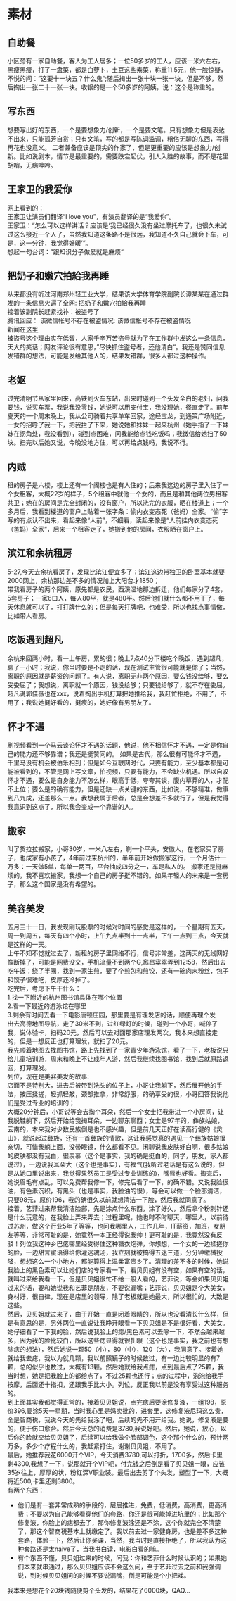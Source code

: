 # 素材


## 自助餐
小区旁有一家自助餐，客人为工人居多；一位50多岁的工人，应该一米六左右，黑瘦黑瘦，打了一盘菜，都是白萝卜，土豆这些素菜，称重11.5元，他一脸惊疑，不悦的问：”这要十一块五？什么鬼“;随后掏出一张十块一张一块，但是不够，然后掏出一张二十一张一块。收银的是一个50多岁的阿姨，说：这个是称重的。  


## 写东西
想要写出好的东西，一个是要想象力/创新，一个是要文笔。只有想象力但是表达不出来，只能孤芳自赏；只有文笔，写的都是写陈词滥调，粗俗无聊的东西，写得再花也没意义。
二者兼备应该是顶尖的作家了，但是更重要的应该是想象力/创新。比如说剧本，情节是最重要的，需要跌宕起伏，引人入胜的故事，而不是花里胡哨，无病呻吟。  

## 王家卫的我爱你
网上看到的：  
王家卫让演员们翻译“I love you”，有演员翻译的是“我爱你”。  
王家卫：“怎么可以这样讲话？应该是‘我已经很久没有坐过摩托车了，也很久未试过这么接近一个人了，虽然我知道这条路不是很远，我知道不久自己就会下车，可是，这一分钟，我觉得好暖’”。  
想起一句台词：”跟知识分子做爱就是麻烦“  


## 把奶子和嫩穴拍給我再睡
从来都没有听过河南郑州轻工业大学，结果该大学体育学院副院长谭某某在通过群发的一条信息火遍了全网: 把奶子和嫩穴拍給我再睡  
接着该副院长赶紧找补：被盗号了  
腾讯回应： 该微信帐号不存在被盗情况: 该微信帐号不存在被盗情况  
新闻在[这里](https://www.sydneytoday.com/content-1022445937073018)  
被盗号这个理由实在低智，人家千辛万苦盗号就为了在工作群中发这么一条信息，天大的笑话；网友评论很有意思，”尽快抓住盗号者，还他清白“。我还是赞同信息发错群的想法，可能是发给其他人的，结果发错群，很多人都过这种操作。  

## 老妪
过完清明节从家里回来，高铁到火车东站，出来时碰到一个头发全白的老妇，问我要钱，说买车票，我说我没零钱，她说可以用支付宝，我没理她，径直走了。前年夏天的一个周末晚上，我从公司骑着共享单车回家，途经宝龙，到通策广场附近，一女的招呼了我一下，把我拦了下来，她说她和妹妹一起来杭州（她手指了一下妹妹在拐角处，我没看到），碰到点困难，问我能给点钱吃饭吗；我微信给她扫了50块。扫完以后她又说，今晚没地方住，可以再给点钱吗，我说不行。  

## 内贼
租的房子是六楼，楼上还有一个阁楼也是有人住的；后来我这边的房子里入住了一个女租客，大概22岁的样子，5个租客中就他一个女的，而且是和其他两位男租客共卫；她在的房间是完全封闭的，没有窗户，所以洗完的衣服，晒在楼道上；一个多月后，我看到楼道的窗户上贴着一张字条：偷内衣变态死（爸妈）全家。“偷”字写的有点认不出来，看起来像“人前”，不细看，读起来像是“人前挂内衣变态死（爸妈）全家“，后来一个租客走了，她搬到他的房间，衣服晒在窗户上。  


## 滨江和余杭租房
5-27,今天去余杭看房子，发现比滨江便宜多了；滨江这边带独卫的卧室基本就要2000网上，余杭那边差不多的情况加上大阳台才1850；  
带我看房子的两个阿姨，原先都是农民，西溪湿地那边拆迁，他们每家分了4套，5套房子；一家6口人，每人80平，就是480平。然后他们就什么都不用干了，每天休息就可以了，打打牌什么的；但是每天打牌吧，也难受，所以也找点事情做，比如带人看房。  


## 吃饭遇到超凡
余杭来回两小时，看一上午房，累的很；晚上7点40分下楼吃个晚饭，遇到超凡，聊了一小时；我说，你当时要是不走的话，现在测试主管很可能就是你了；当然，离职的原因就是薪资的问题了。有人说，离职无非两个原因，要么钱没给够，要么受委屈了；我想说，离职就一个原因，钱没给够；只要钱给够了，就不存在委屈。  
超凡说郭佳薇也在xxx，说着掏出手机打算把她推给我，我赶忙拒绝，不用了，不用了；我说她挺好看的，挺瘦的，她好像有男朋友了。  

## 怀才不遇
刷视频看到一个马云谈论怀才不遇的话题，他说，他不相信怀才不遇，一定是你自己的能力还不够靠谱；我还是挺赞同的。
如果是古代，那么很有可能怀才不遇，千里马没有机会被伯乐相到；但是如今互联网时代，只要有能力，至少基本都是可能被看到的，不管是网上写文章，拍视频，只要有能力，不会缺少机遇。所以自叹怀才不遇，要么是自身能力不怎么样，眼高手低，夸夸其谈，腹内草莽的人，才配不上位；要么是的确有能力，但是还缺一点关键的东西，比如说，不够精准，做事到八九成，还差那么一点。我想我属于后者，总是会想差不多就行了，但是我觉得我意识到这点了，所以我会变成一个靠谱的人。  

## 搬家
叫了货拉拉搬家，小哥30岁，一米八左右，剃一个平头，安徽人，在老家买了房子，也成家有小孩了，4年前过来杭州的，半年前开始做搬家这行，一个月估计一万多：一天做5单，每单一两百，平台抽成四分之一，车是私人的。 搬家还是挺麻烦的，我不喜欢搬家，我想一个自己的房子挺不错的。如果年轻人的未来是一套房子，那么这个国家是没有希望的。  


## 美容美发
五月三十一日，我发现刚玩股票的时候对时间的感觉是这样的，一个星期有五天，周一到周五，每天有四个小时，上午九点半到十一点半，下午一点到三点，今天就是这样的一天。  
上午不知不觉就过去了，新租的房子里网络不行，信号非常差，这两天的无线网好像断掉了，可能是网费没交，手机流量不到两个G,窸窸窣窣弄到12:58，然后出去吃午饭；绕了半圈，找到一家生煎，要了个煎包和煎饺，还有一碗肉末粉丝，包子和饺子很难吃，皮厚还冷掉了。  
吃完后，考虑下午干什么：  
1.找一下附近的杭州图书馆具体在哪个位置  
2.看一下最近的游泳馆在哪里  
3.剩余有时间去看一下电影唐顿庄园，那里要是有理发店的话，顺便再理个发  
出去高德地图导航，走了30米不到，过红绿灯的时候，碰到一个小哥，喊停了我，说体验卡，扫码20元，然后可以去对面那家店理发两次，我本来想直接走的，但是一想反正也打算理发，就扫了20元。  
我先顺着地图去找图书馆，路上先找到了一家青少年游泳馆，看了一下，老板说只给儿童培训游，周末和晚上不让成年人游，然后我继续找图书馆，找到后就原路返回，打算理发。  
列位，现在是美容美发的故事:  
店面不是特别大，进去后被带到洗头的位子上，小哥让我躺下，然后展开他的手法，按压揉搓，轻抓轻敲，颈部推拿，非常舒服，的确享受的很，小哥回答我说他们是受过专业的培训的；  
大概20分钟后，小哥说等会去掏个耳朵，然后一个女士把我带进一个小房间，让我脱鞋躺下，然后开始给我掏耳朵，一边聊东聊西；女士是97年的，彝族姑娘，云南的，本来我对少数民族倒是也不感兴趣，但是前几天正好在读高行健的《灵山》，就说起过彝族，还有一首彝族的情歌，这让我感觉真的遇见一个彝族姑娘很亲切，可惜我躺上面，没带眼镜，什么都看不见。闲聊说我皮肤好白啊，很多姑娘的皮肤都没有我白，很羡慕（这个是事实，我的确是挺白的，同学，朋友，家人都说过），一边说我耳朵大（这个也是事实），有福气(我听过老话是有这么说的，但是从她口里说出来，我觉得果然员工是受过专业训练的)，嘴唇也好看。掏完后，她说眉毛有点乱，可以免费帮我修一下，修完后看了一下，的确不错。又说我脸很油，有色素沉积，有黑头（也是事实，我脸油的很），等会可以做一个脸部清洁，只要98元，原价196，我的确很久以前就想清洁一下脸，然后我就同意了。  
接着，艺菲过来帮我清洁脸部，先是涂点什么东西，涂了好久，然后拿个粉刺针还是什么玩意的，在我脸上弄来弄去；过程里呢，她也时不时聊天，哪里人，以前待过苏州，做这个行业5年了等等，也问我哪里人，工作几年，IT薪资，加班，女朋友等等，非常可耻的是，她竟然一本正经得说我帅！更可耻的是，我竟然没有反驳！列位我这种乡巴佬哪里经受得住这种糖衣炮弹，你想想，一个女的一边揉搓你的脸，一边甜言蜜语得给你灌迷魂汤，我立刻就被搞得五迷三道，分分钟缴械投降，想想这么一个小地方，都能算得上温柔富贵乡了。清理的差不多的时候，她说我脸上的黑色素可以让她们店的专家看一下，看贝贝姐有没有空，如果有空的话，就叫过来给我看一下，但是贝贝姐很忙不给一般人看的，艺菲说，等会如果贝贝姐过来的话，要和她说我和艺菲是朋友，不要说漏嘴；艺菲说，贝贝姐是个大美女，身材好，很自律，现在是店里的领导，除了老板就是她最大，所以很忙的，大致是这些。  
然后，贝贝姐就过来了，由于开始一直是闭着眼睛的，所以也没看清长什么样，但是有意思的是，另外两位一直说让我睁开眼看一下贝贝姐是不是很好看，大美女。她仔细看了一下我的脸，然后说我脸上的痣/黑色素可以去除一下，不然会越来越多，因为我的脸比较白，所以这些痣显得就很扎眼（这个也是事实，我之前也有想除痣的想法），然后她说一颗50（小），80（中），120（大），我同意了。接着她就给我去痣，我以为就几颗，我以前照镜子的时候数过，有一边比较明显的有7颗，总的似乎也数过，大概有13颗。然后她就给我点痣，点到最后点了25颗，我当时想，她是把我脸上的都给点了，不过25颗也还行；点的过程中，泡泡给我手按摩，后面还十指扣，还跟我手比大小。列位，反正我以前是没有享受过这种服务的。  
到上面其实我都觉得正常的，接着贝贝姐说，点完痣后要涂修复液，一组198，原价396,要涂5天一星期，当时我心里是妈卖批的，进套里，这修复液尼玛这么贵，全是智商税，我说今天的先给我涂了吧，后续的先不用开给我。她说，修复液是要的，便于伤口愈合。然后今天总的消费是3780,我说好吧。然后，她说，放心，以后你的脸就交给贝贝姐了，后续可以给我做个脸部调色，这个那个什么的，预计两万多，多少个疗程什么的，我赶紧打住，谢谢贝贝姐，不用了。  
最后，她推荐我花6000开个VIP，今天消费3780,可以打折，1700多，然后卡里剩4300,我想了一下，说那就开个VIP吧，付完钱之后倒是看了贝贝姐一眼，应该35岁往上，厚厚的状，粉红深V职业装。最后出去剪了个头发，塑型了一下，大概将近500,卡里还剩3800。  
有两个东西：  
* 他们是有一套非常成熟的手段的，层层推进，免费，低消费，高消费，更高消费；不要以为自己能够看穿他们的套路，你还是很可能掉进坑里的；比如那个修复液，你脸上的痣都去了，那你修复液涂还是不涂，这个你就完全不清楚了，那这个智商税基本上就缴定了。我以前去过一家健身房，也是差不多这种套路，体验一下，然后让你买课，当然，我当时是直接拒绝了，所以我认为这种套路还是太naive了，当我书白读，电影白看的嘛。  
* 有个东西不懂，贝贝姐过来的时候，问我：你和艺菲什么时候认识的；如果她们本来就串通过，那么贝贝姐应该不会这么问，至于艺菲过去之前和我强调说，到时候贝贝姐问的时候不要说漏嘴，倒是可能是个小把戏。  


我本来是想花个20块钱随便剪个头发的，结果花了6000块，QAQ...  


